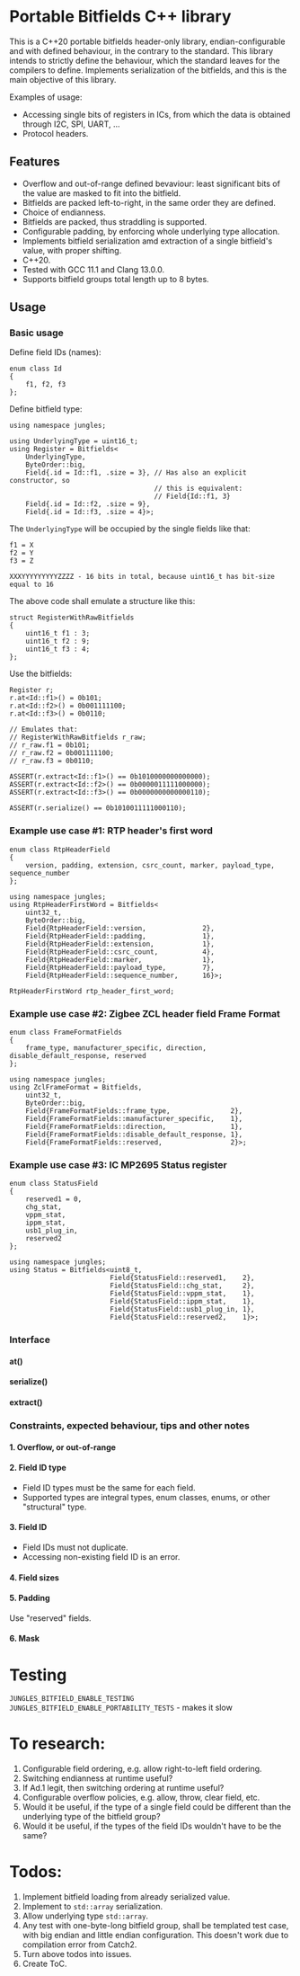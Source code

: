 # Portable Bitfields C++ library

This is a C++20 portable bitfields header-only library, endian-configurable and with defined behaviour, in the contrary 
to the standard. This library intends to strictly define the behaviour, which the standard leaves for the compilers to 
define. Implements serialization of the bitfields, and this is the main objective of this library.

Examples of usage:

* Accessing single bits of registers in ICs, from which the data is obtained through I2C, SPI, UART, ...
* Protocol headers.

## Features

* Overflow and out-of-range defined bevaviour: least significant bits of the value are masked to fit into the bitfield.
* Bitfields are packed left-to-right, in the same order they are defined.
* Choice of endianness.
* Bitfields are packed, thus straddling is supported.
* Configurable padding, by enforcing whole underlying type allocation.
* Implements bitfield serialization amd extraction of a single bitfield's value, with proper shifting.
* C++20.
* Tested with GCC 11.1 and Clang 13.0.0.
* Supports bitfield groups total length up to 8 bytes.

## Usage

### Basic usage

Define field IDs (names):

```
enum class Id
{
    f1, f2, f3
};
```

Define bitfield type:

```
using namespace jungles;

using UnderlyingType = uint16_t;
using Register = Bitfields<
    UnderlyingType, 
    ByteOrder::big,
    Field{.id = Id::f1, .size = 3}, // Has also an explicit constructor, so
                                    // this is equivalent: 
                                    // Field{Id::f1, 3}
    Field{.id = Id::f2, .size = 9}, 
    Field{.id = Id::f3, .size = 4}>; 

```

The `UnderlyingType` will be occupied by the single fields like that:

```
f1 = X
f2 = Y
f3 = Z

XXXYYYYYYYYYZZZZ - 16 bits in total, because uint16_t has bit-size equal to 16
```

The above code shall emulate a structure like this:

```
struct RegisterWithRawBitfields
{
    uint16_t f1 : 3;
    uint16_t f2 : 9;
    uint16_t f3 : 4;
};
```

Use the bitfields:

```
Register r;
r.at<Id::f1>() = 0b101;
r.at<Id::f2>() = 0b001111100;
r.at<Id::f3>() = 0b0110;

// Emulates that:
// RegisterWithRawBitfields r_raw;
// r_raw.f1 = 0b101; 
// r_raw.f2 = 0b001111100; 
// r_raw.f3 = 0b0110; 

ASSERT(r.extract<Id::f1>() == 0b1010000000000000);
ASSERT(r.extract<Id::f2>() == 0b0000011111000000);
ASSERT(r.extract<Id::f3>() == 0b0000000000000110);

ASSERT(r.serialize() == 0b1010011111000110);

```

### Example use case #1: RTP header's first word

```
enum class RtpHeaderField
{
    version, padding, extension, csrc_count, marker, payload_type, sequence_number
};

using namespace jungles;
using RtpHeaderFirstWord = Bitfields<
    uint32_t,
    ByteOrder::big,
    Field{RtpHeaderField::version,              2},
    Field{RtpHeaderField::padding,              1},
    Field{RtpHeaderField::extension,            1},
    Field{RtpHeaderField::csrc_count,           4},
    Field{RtpHeaderField::marker,               1},
    Field{RtpHeaderField::payload_type,         7},
    Field{RtpHeaderField::sequence_number,      16}>;

RtpHeaderFirstWord rtp_header_first_word;
```

### Example use case #2: Zigbee ZCL header field Frame Format

```
enum class FrameFormatFields
{
    frame_type, manufacturer_specific, direction, disable_default_response, reserved
};

using namespace jungles;
using ZclFrameFormat = Bitfields,
    uint32_t,
    ByteOrder::big,
    Field{FrameFormatFields::frame_type,               2},
    Field{FrameFormatFields::manufacturer_specific,    1},
    Field{FrameFormatFields::direction,                1},
    Field{FrameFormatFields::disable_default_response, 1},
    Field{FrameFormatFields::reserved,                 2}>;
```

### Example use case #3: IC MP2695 Status register

```
enum class StatusField
{
    reserved1 = 0,
    chg_stat,
    vppm_stat,
    ippm_stat,
    usb1_plug_in,
    reserved2
};

using namespace jungles;
using Status = Bitfields<uint8_t, 
                         Field{StatusField::reserved1,    2}, 
                         Field{StatusField::chg_stat,     2},
                         Field{StatusField::vppm_stat,    1},
                         Field{StatusField::ippm_stat,    1},
                         Field{StatusField::usb1_plug_in, 1},
                         Field{StatusField::reserved2,    1}>;
```

### Interface

#### at()

#### serialize()

#### extract()

### Constraints, expected behaviour, tips and other notes

#### 1. Overflow, or out-of-range

#### 2. Field ID type

* Field ID types must be the same for each field.
* Supported types are integral types, enum classes, enums, or other "structural" type.

#### 3. Field ID

* Field IDs must not duplicate.
* Accessing non-existing field ID is an error.

#### 4. Field sizes

#### 5. Padding

Use "reserved" fields.

#### 6. Mask

# Testing

`JUNGLES_BITFIELD_ENABLE_TESTING`
`JUNGLES_BITFIELD_ENABLE_PORTABILITY_TESTS` - makes it slow

# To research:

1. Configurable field ordering, e.g. allow right-to-left field ordering.
2. Switching endianness at runtime useful?
3. If Ad.1 legit, then switching ordering at runtime useful?
4. Configurable overflow policies, e.g. allow, throw, clear field, etc.
5. Would it be useful, if the type of a single field could be different than the underlying type of the bitfield group?
6. Would it be useful, if the types of the field IDs wouldn't have to be the same?

# Todos:

1. Implement bitfield loading from already serialized value.
2. Implement to `std::array` serialization.
3. Allow underlying type `std::array`.
4. Any test with one-byte-long bitfield group, shall be templated test case, with big endian and  little endian 
configuration. This doesn't work due to compilation error from Catch2.
5. Turn above todos into issues.
6. Create ToC.
